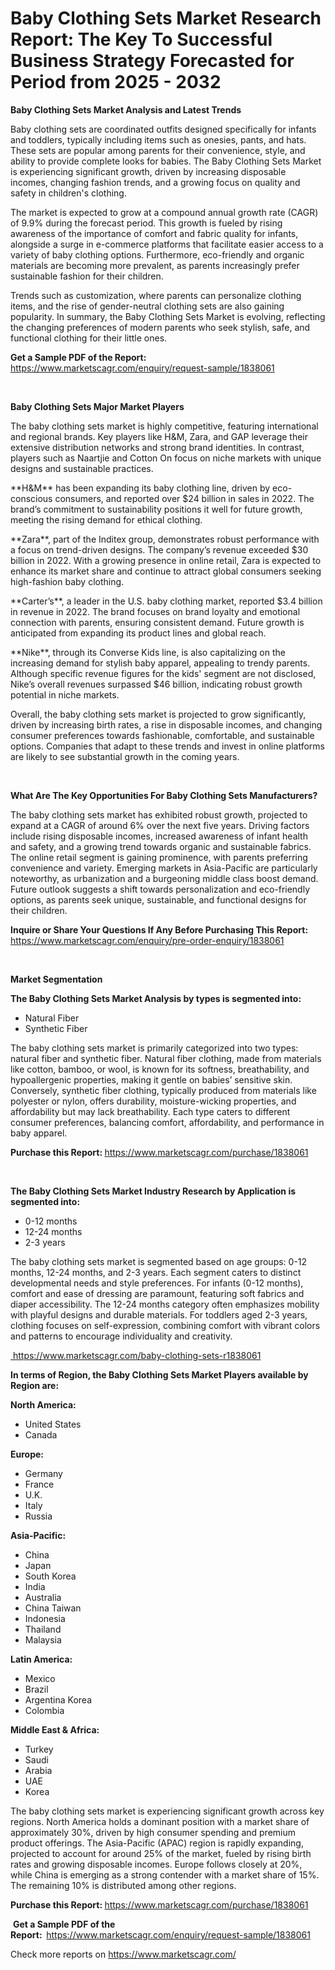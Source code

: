 <p><h1>Baby Clothing Sets Market Research Report: The Key To Successful Business Strategy Forecasted for Period from 2025 - 2032</h1></p><p><strong>Baby Clothing Sets Market Analysis and Latest Trends</strong></p>
<p><p>Baby clothing sets are coordinated outfits designed specifically for infants and toddlers, typically including items such as onesies, pants, and hats. These sets are popular among parents for their convenience, style, and ability to provide complete looks for babies. The Baby Clothing Sets Market is experiencing significant growth, driven by increasing disposable incomes, changing fashion trends, and a growing focus on quality and safety in children's clothing.</p><p>The market is expected to grow at a compound annual growth rate (CAGR) of 9.9% during the forecast period. This growth is fueled by rising awareness of the importance of comfort and fabric quality for infants, alongside a surge in e-commerce platforms that facilitate easier access to a variety of baby clothing options. Furthermore, eco-friendly and organic materials are becoming more prevalent, as parents increasingly prefer sustainable fashion for their children. </p><p>Trends such as customization, where parents can personalize clothing items, and the rise of gender-neutral clothing sets are also gaining popularity. In summary, the Baby Clothing Sets Market is evolving, reflecting the changing preferences of modern parents who seek stylish, safe, and functional clothing for their little ones.</p></p>
<p><strong>Get a Sample PDF of the Report:&nbsp;</strong> <a href="https://www.marketscagr.com/enquiry/request-sample/1838061?utm_campaign=3195&utm_medium=2&utm_source=Github&utm_content=ia&utm_term=05042025&utm_id=baby-clothing-sets">https://www.marketscagr.com/enquiry/request-sample/1838061</a></p>
<p>&nbsp;</p>
<p><strong>Baby Clothing Sets Major Market Players</strong></p>
<p><p>The baby clothing sets market is highly competitive, featuring international and regional brands. Key players like H&M, Zara, and GAP leverage their extensive distribution networks and strong brand identities. In contrast, players such as Naartjie and Cotton On focus on niche markets with unique designs and sustainable practices.</p><p>**H&M** has been expanding its baby clothing line, driven by eco-conscious consumers, and reported over $24 billion in sales in 2022. The brand’s commitment to sustainability positions it well for future growth, meeting the rising demand for ethical clothing.</p><p>**Zara**, part of the Inditex group, demonstrates robust performance with a focus on trend-driven designs. The company’s revenue exceeded $30 billion in 2022. With a growing presence in online retail, Zara is expected to enhance its market share and continue to attract global consumers seeking high-fashion baby clothing.</p><p>**Carter’s**, a leader in the U.S. baby clothing market, reported $3.4 billion in revenue in 2022. The brand focuses on brand loyalty and emotional connection with parents, ensuring consistent demand. Future growth is anticipated from expanding its product lines and global reach.</p><p>**Nike**, through its Converse Kids line, is also capitalizing on the increasing demand for stylish baby apparel, appealing to trendy parents. Although specific revenue figures for the kids' segment are not disclosed, Nike’s overall revenues surpassed $46 billion, indicating robust growth potential in niche markets.</p><p>Overall, the baby clothing sets market is projected to grow significantly, driven by increasing birth rates, a rise in disposable incomes, and changing consumer preferences towards fashionable, comfortable, and sustainable options. Companies that adapt to these trends and invest in online platforms are likely to see substantial growth in the coming years.</p></p>
<p>&nbsp;</p>
<p><strong>What Are The Key Opportunities For Baby Clothing Sets Manufacturers?</strong></p>
<p><p>The baby clothing sets market has exhibited robust growth, projected to expand at a CAGR of around 6% over the next five years. Driving factors include rising disposable incomes, increased awareness of infant health and safety, and a growing trend towards organic and sustainable fabrics. The online retail segment is gaining prominence, with parents preferring convenience and variety. Emerging markets in Asia-Pacific are particularly noteworthy, as urbanization and a burgeoning middle class boost demand. Future outlook suggests a shift towards personalization and eco-friendly options, as parents seek unique, sustainable, and functional designs for their children.</p></p>
<p><strong>Inquire or Share Your Questions If Any Before Purchasing This Report:</strong> <a href="https://www.marketscagr.com/enquiry/pre-order-enquiry/1838061?utm_campaign=3195&utm_medium=2&utm_source=Github&utm_content=ia&utm_term=05042025&utm_id=baby-clothing-sets">https://www.marketscagr.com/enquiry/pre-order-enquiry/1838061</a></p>
<p>&nbsp;</p>
<p><strong>Market Segmentation</strong></p>
<p><strong>The Baby Clothing Sets Market Analysis by types is segmented into:</strong></p>
<p><ul><li>Natural Fiber</li><li>Synthetic Fiber</li></ul></p>
<p><p>The baby clothing sets market is primarily categorized into two types: natural fiber and synthetic fiber. Natural fiber clothing, made from materials like cotton, bamboo, or wool, is known for its softness, breathability, and hypoallergenic properties, making it gentle on babies’ sensitive skin. Conversely, synthetic fiber clothing, typically produced from materials like polyester or nylon, offers durability, moisture-wicking properties, and affordability but may lack breathability. Each type caters to different consumer preferences, balancing comfort, affordability, and performance in baby apparel.</p></p>
<p><strong>Purchase this Report:&nbsp;</strong><a href="https://www.marketscagr.com/purchase/1838061?utm_campaign=3195&utm_medium=2&utm_source=Github&utm_content=ia&utm_term=05042025&utm_id=baby-clothing-sets">https://www.marketscagr.com/purchase/1838061</a></p>
<p>&nbsp;</p>
<p><strong>The Baby Clothing Sets Market Industry Research by Application is segmented into:</strong></p>
<p><ul><li>0-12 months</li><li>12-24 months</li><li>2-3 years</li></ul></p>
<p><p>The baby clothing sets market is segmented based on age groups: 0-12 months, 12-24 months, and 2-3 years. Each segment caters to distinct developmental needs and style preferences. For infants (0-12 months), comfort and ease of dressing are paramount, featuring soft fabrics and diaper accessibility. The 12-24 months category often emphasizes mobility with playful designs and durable materials. For toddlers aged 2-3 years, clothing focuses on self-expression, combining comfort with vibrant colors and patterns to encourage individuality and creativity.</p></p>
<p><a href="https://www.marketscagr.com/baby-clothing-sets-r1838061?utm_campaign=3195&utm_medium=2&utm_source=Github&utm_content=ia&utm_term=05042025&utm_id=baby-clothing-sets">&nbsp;https://www.marketscagr.com/baby-clothing-sets-r1838061</a></p>
<p><strong>In terms of Region, the Baby Clothing Sets Market Players available by Region are:</strong></p>
<p>
    <p> <strong> North America: </strong>
        <ul>
            <li>United States</li>
            <li>Canada</li>
        </ul>
        </p> 
    <p> <strong> Europe: </strong>
        <ul>
            <li>Germany</li>
            <li>France</li>
            <li>U.K.</li>
            <li>Italy</li>
            <li>Russia</li>
        </ul>
        </p> 
    <p> <strong> Asia-Pacific: </strong>
        <ul>
            <li>China</li>
            <li>Japan</li>
            <li>South Korea</li>
            <li>India</li>
            <li>Australia</li>
            <li>China Taiwan</li>
            <li>Indonesia</li>
            <li>Thailand</li>
            <li>Malaysia</li>
        </ul>
        </p> 
    <p> <strong> Latin America: </strong>
        <ul>
            <li>Mexico</li>
            <li>Brazil</li>
            <li>Argentina Korea</li>
            <li>Colombia</li>
        </ul>
        </p> 
    <p> <strong> Middle East & Africa: </strong>
        <ul>
            <li>Turkey</li>
            <li>Saudi</li>
            <li>Arabia</li>
            <li>UAE</li>
            <li>Korea</li>
        </ul>
    </p>
    </p>
<p><p>The baby clothing sets market is experiencing significant growth across key regions. North America holds a dominant position with a market share of approximately 30%, driven by high consumer spending and premium product offerings. The Asia-Pacific (APAC) region is rapidly expanding, projected to account for around 25% of the market, fueled by rising birth rates and growing disposable incomes. Europe follows closely at 20%, while China is emerging as a strong contender with a market share of 15%. The remaining 10% is distributed among other regions.</p></p>
<p><strong>Purchase this Report: </strong><a href="https://www.marketscagr.com/purchase/1838061?utm_campaign=3195&utm_medium=2&utm_source=Github&utm_content=ia&utm_term=05042025&utm_id=baby-clothing-sets">https://www.marketscagr.com/purchase/1838061</a></p>
<p>&nbsp;<strong>Get a Sample PDF of the Report:&nbsp;&nbsp;</strong><a href="https://www.marketscagr.com/enquiry/request-sample/1838061?utm_campaign=3195&utm_medium=2&utm_source=Github&utm_content=ia&utm_term=05042025&utm_id=baby-clothing-sets">https://www.marketscagr.com/enquiry/request-sample/1838061</a></p>
<p><strong></strong></p>
<p>Check more reports on <a href="https://www.marketscagr.com/?utm_campaign=3195&utm_medium=2&utm_source=Github&utm_content=ia&utm_term=05042025&utm_id=baby-clothing-sets">https://www.marketscagr.com/</a></p>